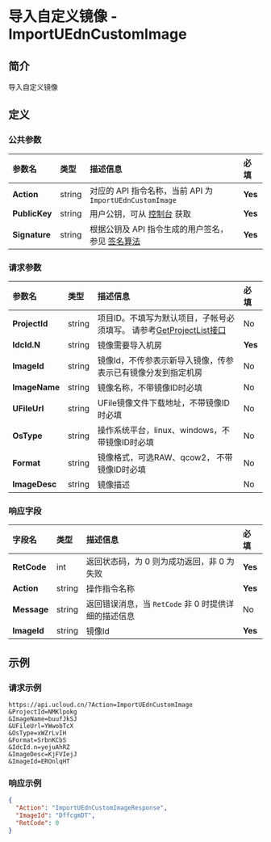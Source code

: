 # 导入自定义镜像 - ImportUEdnCustomImage

## 简介

导入自定义镜像








## 定义

### 公共参数

| 参数名 | 类型 | 描述信息 | 必填 |
|:---|:---|:---|:---|
| **Action**     | string  | 对应的 API 指令名称，当前 API 为 `ImportUEdnCustomImage`                        | **Yes** |
| **PublicKey**  | string  | 用户公钥，可从 [控制台](https://console.ucloud.cn/uapi/apikey) 获取                                             | **Yes** |
| **Signature**  | string  | 根据公钥及 API 指令生成的用户签名，参见 [签名算法](api/summary/signature.md)  | **Yes** |

### 请求参数

| 参数名 | 类型 | 描述信息 | 必填 |
|:---|:---|:---|:---|
| **ProjectId** | string | 项目ID。不填写为默认项目，子帐号必须填写。 请参考[GetProjectList接口](api/summary/get_project_list) |No|
| **IdcId.N** | string | 镜像需要导入机房 |**Yes**|
| **ImageId** | string | 镜像Id，不传参表示新导入镜像，传参表示已有镜像分发到指定机房 |No|
| **ImageName** | string | 镜像名称，不带镜像ID时必填 |No|
| **UFileUrl** | string | UFile镜像文件下载地址，不带镜像ID时必填 |No|
| **OsType** | string | 操作系统平台，linux、windows，不带镜像ID时必填 |No|
| **Format** | string | 镜像格式，可选RAW、qcow2， 不带镜像ID时必填 |No|
| **ImageDesc** | string | 镜像描述 |No|

### 响应字段

| 字段名 | 类型 | 描述信息 | 必填 |
|:---|:---|:---|:---|
| **RetCode** | int | 返回状态码，为 0 则为成功返回，非 0 为失败 |**Yes**|
| **Action** | string | 操作指令名称 |**Yes**|
| **Message** | string | 返回错误消息，当 `RetCode` 非 0 时提供详细的描述信息 |No|
| **ImageId** | string | 镜像Id |**Yes**|




## 示例

### 请求示例
    
```
https://api.ucloud.cn/?Action=ImportUEdnCustomImage
&ProjectId=NMKlpokg
&ImageName=buufJkSJ
&UFileUrl=YWwobTcX
&OsType=xWZrLvIH
&Format=SrbnKCbS
&IdcId.n=yejuAhRZ
&ImageDesc=KjFVIejJ
&ImageId=EROnlqHT
```

### 响应示例
    
```json
{
  "Action": "ImportUEdnCustomImageResponse",
  "ImageId": "DffcgmDT",
  "RetCode": 0
}
```





